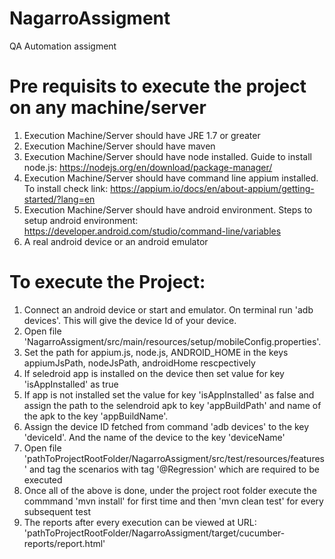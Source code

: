 # NagarroAssigment
QA Automation assigment

# Pre requisits to execute the project on any machine/server
1. Execution Machine/Server should have JRE 1.7 or greater
2. Execution Machine/Server should have maven
3. Execution Machine/Server should have node installed. Guide to install node.js: https://nodejs.org/en/download/package-manager/
4. Execution Machine/Server should have command line appium installed. To install check link: https://appium.io/docs/en/about-appium/getting-started/?lang=en
5. Execution Machine/Server should have android environment. Steps to setup android environment: https://developer.android.com/studio/command-line/variables
6. A real android device or an android emulator

# To execute the Project:
1. Connect an android device or start and emulator. On terminal run 'adb devices'. This will give the device Id of your device.
2. Open file 'NagarroAssigment/src/main/resources/setup/mobileConfig.properties'.
3. Set the path for appium.js, node.js, ANDROID_HOME in the keys appiumJsPath, nodeJsPath, androidHome rescpectively
4. If seledroid app is installed on the device then set value for key 'isAppInstalled' as true
5. If app is not installed set the value for key 'isAppInstalled' as false and assign the path to the selendroid apk to key 'appBuildPath' and name of the apk to the key 'appBuildName'.
6. Assign the device ID fetched from command 'adb devices' to the key 'deviceId'. And the name of the device to the key 'deviceName'
7. Open file 'pathToProjectRootFolder/NagarroAssigment/src/test/resources/features' and tag the scenarios with tag '@Regression' which are required to be executed
8. Once all of the above is done, under the project root folder execute the commmand 'mvn install' for first time and then 'mvn clean test' for every subsequent test
9. The reports after every execution can be viewed at URL: 'pathToProjectRootFolder/NagarroAssigment/target/cucumber-reports/report.html'
